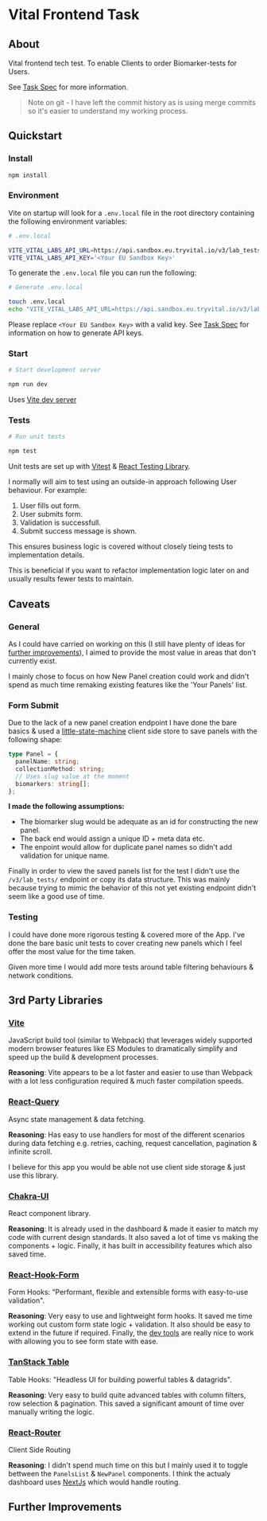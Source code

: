 # Vital Frontend Task

## About

Vital frontend tech test. To enable Clients to order Biomarker-tests for Users.

See [Task Spec](./TASK.md) for more information.

> Note on git - I have left the commit history as is using merge commits so it's easier to understand my working process.

## Quickstart

### Install

```bash
npm install
```

### Environment

Vite on startup will look for a `.env.local` file in the root directory containing the following environment variables:

```bash
# .env.local

VITE_VITAL_LABS_API_URL=https://api.sandbox.eu.tryvital.io/v3/lab_tests/markers
VITE_VITAL_LABS_API_KEY='<Your EU Sandbox Key>'
```

To generate the `.env.local` file you can run the following:

```bash
# Generate .env.local

touch .env.local
echo "VITE_VITAL_LABS_API_URL=https://api.sandbox.eu.tryvital.io/v3/lab_tests/markers\nVITE_VITAL_LABS_API_KEY='<Your EU Sandbox Key>'" > .env.local
```

Please replace `<Your EU Sandbox Key>` with a valid key. See [Task Spec](./TASK.md) for information on how to generate API keys.

### Start

```bash
# Start development server

npm run dev
```

Uses [Vite dev server](https://vitejs.dev/guide/cli.html#dev-server)

### Tests

```bash
# Run unit tests

npm test
```

Unit tests are set up with [Vitest](https://vitest.dev/) & [React Testing Library](https://testing-library.com/docs/react-testing-library/intro/).

I normally will aim to test using an outside-in approach following User behaviour. For example:

1. User fills out form.
2. User submits form.
3. Validation is successfull.
4. Submit success message is shown.

This ensures business logic is covered without closely tieing tests to implementation details.

This is beneficial if you want to refactor implementation logic later on and usually results fewer tests to maintain.

## Caveats

### General

As I could have carried on working on this (I still have plenty of ideas for [further improvements](#further-improvements)), I aimed to provide the most value in areas that don't currently exist.

I mainly chose to focus on how New Panel creation could work and didn't spend as much time remaking existing features like the 'Your Panels' list.

### Form Submit

Due to the lack of a new panel creation endpoint I have done the bare basics & used a [little-state-machine](https://www.npmjs.com/package/little-state-machine) client side store to save panels with the following shape:

```ts
type Panel = {
  panelName: string;
  collectionMethod: string;
  // Uses slug value at the moment
  biomarkers: string[];
};
```

**I made the following assumptions:**

- The biomarker slug would be adequate as an id for constructing the new panel.
- The back end would assign a unique ID + meta data etc.
- The enpoint would allow for duplicate panel names so didn't add validation for unique name.

Finally in order to view the saved panels list for the test I didn't use the `/v3/lab_tests/` endpoint or copy its data structure. This was mainly because trying to mimic the behavior of this not yet existing endpoint didn't seem like a good use of time.

### Testing

I could have done more rigorous testing & covered more of the App. I've done the bare basic unit tests to cover creating new panels which I feel offer the most value for the time taken.

Given more time I would add more tests around table filtering behaviours & network conditions.

## 3rd Party Libraries

### [Vite](https://vitejs.dev/)

JavaScript build tool (similar to Webpack) that leverages widely supported modern browser features like ES Modules to dramatically simplify and speed up the build & development processes.

**Reasoning**: Vite appears to be a lot faster and easier to use than Webpack with a lot less configuration required & much faster compilation speeds.

### [React-Query](https://www.npmjs.com/package/@tanstack/react-query)

Async state management & data fetching.

**Reasoning**: Has easy to use handlers for most of the different scenarios during data fetching e.g. retries, caching, request cancellation, pagination & infinite scroll.

I believe for this app you would be able not use client side storage & just use this library.

### [Chakra-UI](https://chakra-ui.com/)

React component library.

**Reasoning**: It is already used in the dashboard & made it easier to match my code with current design standards. It also saved a lot of time vs making the components + logic. Finally, it has built in accessibility features which also saved time.

### [React-Hook-Form](https://www.react-hook-form.com/)

Form Hooks: "Performant, flexible and extensible forms with easy-to-use validation".

**Reasoning**: Very easy to use and lightweight form hooks. It saved me time working out custom form state logic + validation. It also should be easy to extend in the future if required. Finally, the [dev tools](https://www.react-hook-form.com/dev-tools/) are really nice to work with allowing you to see form state with ease.

### [TanStack Table](https://tanstack.com/table/v8)

Table Hooks: "Headless UI for building powerful tables & datagrids".

**Reasoning**: Very easy to build quite advanced tables with column filters, row selection & pagination. This saved a significant amount of time over manually writing the logic.

### [React-Router](https://reactrouter.com/en/main)

Client Side Routing

**Reasoning**: I didn't spend much time on this but I mainly used it to toggle bettween the `PanelsList` & `NewPanel` components. I think the actualy dashboard uses [NextJs](https://nextjs.org/) which would handle routing.

## Further Improvements
